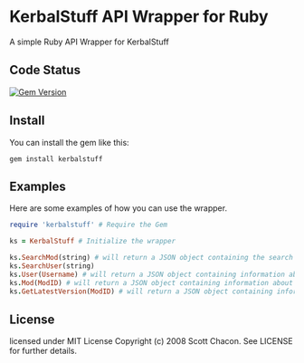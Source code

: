 KerbalStuff API Wrapper for Ruby
==============

A simple Ruby API Wrapper for KerbalStuff


## Code Status
[![Gem Version](https://badge.fury.io/rb/KerbalStuff.png)](http://badge.fury.io/rb/KerbalStuff)


## Install

You can install the gem like this:

    gem install kerbalstuff
  
    
## Examples

Here are some examples of how you can use the wrapper.

```ruby
require 'kerbalstuff' # Require the Gem
```

```ruby
ks = KerbalStuff # Initialize the wrapper

ks.SearchMod(string) # will return a JSON object containing the search results
ks.SearchUser(string)
ks.User(Username) # will return a JSON object containing information about the specified user
ks.Mod(ModID) # will return a JSON object containing information about the specified mod
ks.GetLatestVersion(ModID) # will return a JSON object containing information about the last version released for the specified mod.
```

## License

licensed under MIT License Copyright (c) 2008  Scott Chacon. See LICENSE for further details.
